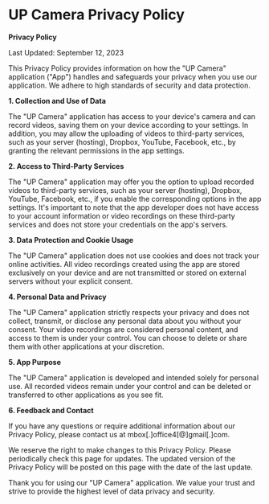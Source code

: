# UP Camera Privacy Policy

**Privacy Policy**

Last Updated: September 12, 2023

This Privacy Policy provides information on how the "UP Camera" application ("App") handles and safeguards your privacy when you use our application. We adhere to high standards of security and data protection.

**1. Collection and Use of Data**

The "UP Camera" application has access to your device's camera and can record videos, saving them on your device according to your settings. In addition, you may allow the uploading of videos to third-party services, such as your server (hosting), Dropbox, YouTube, Facebook, etc., by granting the relevant permissions in the app settings.

**2. Access to Third-Party Services**

The "UP Camera" application may offer you the option to upload recorded videos to third-party services, such as your server (hosting), Dropbox, YouTube, Facebook, etc., if you enable the corresponding options in the app settings. It's important to note that the app developer does not have access to your account information or video recordings on these third-party services and does not store your credentials on the app's servers.

**3. Data Protection and Cookie Usage**

The "UP Camera" application does not use cookies and does not track your online activities. All video recordings created using the app are stored exclusively on your device and are not transmitted or stored on external servers without your explicit consent.

**4. Personal Data and Privacy**

The "UP Camera" application strictly respects your privacy and does not collect, transmit, or disclose any personal data about you without your consent. Your video recordings are considered personal content, and access to them is under your control. You can choose to delete or share them with other applications at your discretion.

**5. App Purpose**

The "UP Camera" application is developed and intended solely for personal use. All recorded videos remain under your control and can be deleted or transferred to other applications as you see fit.

**6. Feedback and Contact**

If you have any questions or require additional information about our Privacy Policy, please contact us at mbox[.]office4[@]gmail[.]com.

We reserve the right to make changes to this Privacy Policy. Please periodically check this page for updates. The updated version of the Privacy Policy will be posted on this page with the date of the last update.

Thank you for using our "UP Camera" application. We value your trust and strive to provide the highest level of data privacy and security.
